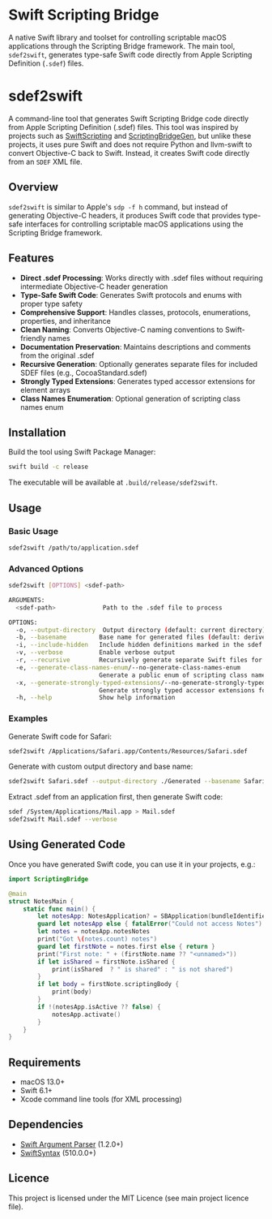 # Swift Scripting Bridge

A native Swift library and toolset for controlling scriptable macOS applications through the Scripting Bridge framework. The main tool, `sdef2swift`, generates type-safe Swift code directly from Apple Scripting Definition (`.sdef`) files.


# sdef2swift

A command-line tool that generates Swift Scripting Bridge code directly from Apple Scripting Definition (.sdef) files.  This tool was inspired by projects such as
[SwiftScripting](https://github.com/tingraldi/SwiftScripting) and
[ScriptingBridgeGen](https://github.com/417-72KI/ScriptingBridgeGen),
but unlike these projects, it uses pure Swift and does not require Python and llvm-swift
to convert Objective-C back to Swift.
Instead, it creates Swift code directly from an `SDEF` XML file.

## Overview

`sdef2swift` is similar to Apple's `sdp -f h` command,
but instead of generating Objective-C headers,
it produces Swift code that provides type-safe interfaces
for controlling scriptable macOS applications using the
Scripting Bridge framework.

## Features

- **Direct .sdef Processing**: Works directly with .sdef files without requiring intermediate Objective-C header generation
- **Type-Safe Swift Code**: Generates Swift protocols and enums with proper type safety
- **Comprehensive Support**: Handles classes, protocols, enumerations, properties, and inheritance
- **Clean Naming**: Converts Objective-C naming conventions to Swift-friendly names
- **Documentation Preservation**: Maintains descriptions and comments from the original .sdef
- **Recursive Generation**: Optionally generates separate files for included SDEF files (e.g., CocoaStandard.sdef)
- **Strongly Typed Extensions**: Generates typed accessor extensions for element arrays
- **Class Names Enumeration**: Optional generation of scripting class names enum

## Installation

Build the tool using Swift Package Manager:

```bash
swift build -c release
```

The executable will be available at `.build/release/sdef2swift`.

## Usage

### Basic Usage

```bash
sdef2swift /path/to/application.sdef
```

### Advanced Options

```bash
sdef2swift [OPTIONS] <sdef-path>

ARGUMENTS:
  <sdef-path>             Path to the .sdef file to process

OPTIONS:
  -o, --output-directory  Output directory (default: current directory)
  -b, --basename         Base name for generated files (default: derived from sdef filename)
  -i, --include-hidden   Include hidden definitions marked in the sdef
  -v, --verbose          Enable verbose output
  -r, --recursive        Recursively generate separate Swift files for included SDEF files
  -e, --generate-class-names-enum/--no-generate-class-names-enum
                         Generate a public enum of scripting class names (default: true)
  -x, --generate-strongly-typed-extensions/--no-generate-strongly-typed-extensions
                         Generate strongly typed accessor extensions for element arrays (default: true)
  -h, --help             Show help information
```

### Examples

Generate Swift code for Safari:
```bash
sdef2swift /Applications/Safari.app/Contents/Resources/Safari.sdef
```

Generate with custom output directory and base name:
```bash
sdef2swift Safari.sdef --output-directory ./Generated --basename SafariScripting
```

Extract .sdef from an application first, then generate Swift code:
```bash
sdef /System/Applications/Mail.app > Mail.sdef
sdef2swift Mail.sdef --verbose
```

## Using Generated Code

Once you have generated Swift code, you can use it in your projects, e.g.:

```swift
import ScriptingBridge

@main
struct NotesMain {
    static func main() {
        let notesApp: NotesApplication? = SBApplication(bundleIdentifier: "com.apple.Notes")
        guard let notesApp else { fatalError("Could not access Notes") }
        let notes = notesApp.notesNotes
        print("Got \(notes.count) notes")
        guard let firstNote = notes.first else { return }
        print("First note: " + (firstNote.name ?? "<unnamed>"))
        if let isShared = firstNote.isShared {
            print(isShared  ? " is shared" : " is not shared")
        }
        if let body = firstNote.scriptingBody {
            print(body)
        }
        if !(notesApp.isActive ?? false) {
            notesApp.activate()
        }
    }
}

```

## Requirements

- macOS 13.0+
- Swift 6.1+
- Xcode command line tools (for XML processing)

## Dependencies

- [Swift Argument Parser](https://github.com/apple/swift-argument-parser) (1.2.0+)
- [SwiftSyntax](https://github.com/apple/swift-syntax) (510.0.0+)


## Licence

This project is licensed under the MIT Licence
(see main project licence file).